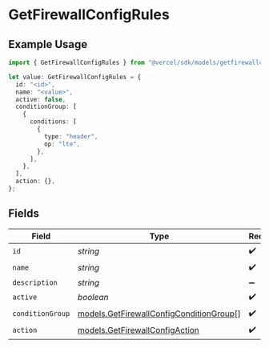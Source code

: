 # GetFirewallConfigRules

## Example Usage

```typescript
import { GetFirewallConfigRules } from "@vercel/sdk/models/getfirewallconfigop.js";

let value: GetFirewallConfigRules = {
  id: "<id>",
  name: "<value>",
  active: false,
  conditionGroup: [
    {
      conditions: [
        {
          type: "header",
          op: "lte",
        },
      ],
    },
  ],
  action: {},
};
```

## Fields

| Field                                                                                    | Type                                                                                     | Required                                                                                 | Description                                                                              |
| ---------------------------------------------------------------------------------------- | ---------------------------------------------------------------------------------------- | ---------------------------------------------------------------------------------------- | ---------------------------------------------------------------------------------------- |
| `id`                                                                                     | *string*                                                                                 | :heavy_check_mark:                                                                       | N/A                                                                                      |
| `name`                                                                                   | *string*                                                                                 | :heavy_check_mark:                                                                       | N/A                                                                                      |
| `description`                                                                            | *string*                                                                                 | :heavy_minus_sign:                                                                       | N/A                                                                                      |
| `active`                                                                                 | *boolean*                                                                                | :heavy_check_mark:                                                                       | N/A                                                                                      |
| `conditionGroup`                                                                         | [models.GetFirewallConfigConditionGroup](../models/getfirewallconfigconditiongroup.md)[] | :heavy_check_mark:                                                                       | N/A                                                                                      |
| `action`                                                                                 | [models.GetFirewallConfigAction](../models/getfirewallconfigaction.md)                   | :heavy_check_mark:                                                                       | N/A                                                                                      |